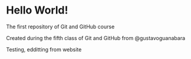 # Hello World!
 The first repository of Git and GitHub course

 Created during the fifth class of Git and GitHub from @gustavoguanabara 
 
 Testing, edditting from website

